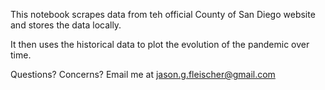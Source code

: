 This notebook scrapes data from teh official County of San Diego website and stores the data locally.

It then uses the historical data to plot the evolution of the pandemic over time.

Questions? Concerns?  Email me at jason.g.fleischer@gmail.com
